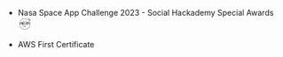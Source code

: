 - Nasa Space App Challenge 2023 - Social Hackademy Special Awards <img alt='Nasa Logo' src='./static/assets/img/logo_nasa.jpg' width='5%'>

- AWS First Certificate
